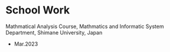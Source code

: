 # School Work

Mathmatical Analysis Course, Mathmatics and Informatic System Department, Shimane University, Japan

- Mar.2023
